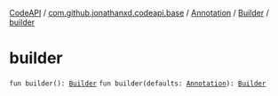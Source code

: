 [CodeAPI](../../../index.md) / [com.github.jonathanxd.codeapi.base](../../index.md) / [Annotation](../index.md) / [Builder](index.md) / [builder](.)

# builder

`fun builder(): `[`Builder`](index.md)
`fun builder(defaults: `[`Annotation`](../index.md)`): `[`Builder`](index.md)